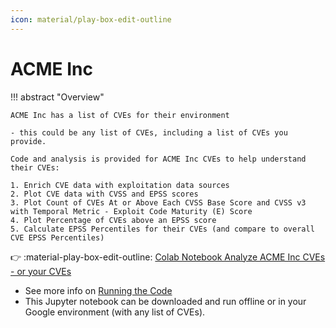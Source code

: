 ```yaml
---
icon: material/play-box-edit-outline 
---
```

# ACME Inc

!!! abstract "Overview"

    ACME Inc has a list of CVEs for their environment

    - this could be any list of CVEs, including a list of CVEs you provide.

    Code and analysis is provided for ACME Inc CVEs to help understand their CVEs:

    1. Enrich CVE data with exploitation data sources
    2. Plot CVE data with CVSS and EPSS scores
    3. Plot Count of CVEs At or Above Each CVSS Base Score and CVSS v3 with Temporal Metric - Exploit Code Maturity (E) Score
    4. Plot Percentage of CVEs above an EPSS score
    5. Calculate EPSS Percentiles for their CVEs (and compare to overall CVE EPSS Percentiles)


👉 :material-play-box-edit-outline: [Colab Notebook Analyze ACME Inc CVEs - or your CVEs](https://colab.research.google.com/drive/15OLCOVD9qFBGqsZPJhpt7Z0JKW6b-KGQ?usp=sharing) 

- See more info on [Running the Code](../../introduction/code_and_data.md#running-the-code)
- This Jupyter notebook can be downloaded and run offline or in your Google environment (with any list of CVEs).